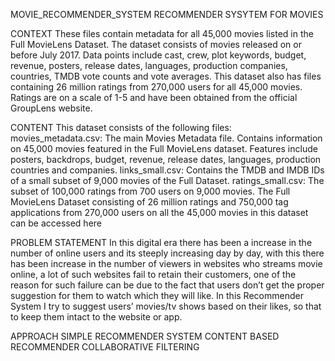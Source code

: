 MOVIE_RECOMMENDER_SYSTEM
RECOMMENDER SYSYTEM FOR MOVIES

CONTEXT
These files contain metadata for all 45,000 movies listed in the Full MovieLens Dataset. The dataset consists of movies released on or before July 2017. Data points include cast, crew, plot keywords, budget, revenue, posters, release dates, languages, production companies, countries, TMDB vote counts and vote averages. This dataset also has files containing 26 million ratings from 270,000 users for all 45,000 movies. Ratings are on a scale of 1-5 and have been obtained from the official GroupLens website.

CONTENT
This dataset consists of the following files: movies_metadata.csv: The main Movies Metadata file. Contains information on 45,000 movies featured in the Full MovieLens dataset. Features include posters, backdrops, budget, revenue, release dates, languages, production countries and companies. links_small.csv: Contains the TMDB and IMDB IDs of a small subset of 9,000 movies of the Full Dataset. ratings_small.csv: The subset of 100,000 ratings from 700 users on 9,000 movies. The Full MovieLens Dataset consisting of 26 million ratings and 750,000 tag applications from 270,000 users on all the 45,000 movies in this dataset can be accessed here

PROBLEM STATEMENT
In this digital era there has been a increase in the number of online users and its steeply increasing day by day, with this there has been increase in the number of viewers in websites who streams movie online, a lot of such websites fail to retain their customers, one of the reason for such failure can be due to the fact that users don’t get the proper suggestion for them to watch which they will like. In this Recommender System I try to suggest users’ movies/tv shows based on their likes, so that to keep them intact to the website or app.

APPROACH
SIMPLE RECOMMENDER SYSTEM
CONTENT BASED RECOMMENDER
COLLABORATIVE FILTERING
